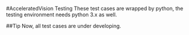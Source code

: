 #AcceleratedVision Testing
These test cases are wrapped by python, the testing environment needs python 3.x as well.

##Tip
Now, all test cases are under developing.